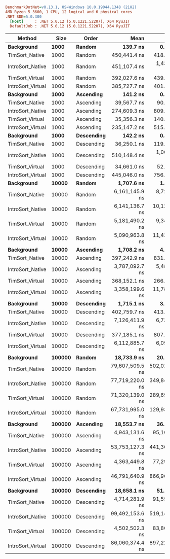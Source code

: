 ``` ini

BenchmarkDotNet=v0.13.1, OS=Windows 10.0.19044.1348 (21H2)
AMD Ryzen 5 3600, 1 CPU, 12 logical and 6 physical cores
.NET SDK=5.0.300
  [Host]     : .NET 5.0.12 (5.0.1221.52207), X64 RyuJIT
  DefaultJob : .NET 5.0.12 (5.0.1221.52207), X64 RyuJIT


```
|            Method |   Size |      Order |            Mean |         Error |        StdDev |
|------------------ |------- |----------- |----------------:|--------------:|--------------:|
|        **Background** |   **1000** |     **Random** |        **139.7 ns** |       **0.70 ns** |       **0.62 ns** |
|    TimSort_Native |   1000 |     Random |    450,441.4 ns |     418.29 ns |     391.27 ns |
|  IntroSort_Native |   1000 |     Random |    451,107.4 ns |   1,435.46 ns |   1,342.73 ns |
|   TimSort_Virtual |   1000 |     Random |    392,027.6 ns |     439.77 ns |     411.37 ns |
| IntroSort_Virtual |   1000 |     Random |    385,727.7 ns |     401.74 ns |     375.79 ns |
|        **Background** |   **1000** |  **Ascending** |        **141.2 ns** |       **0.48 ns** |       **0.45 ns** |
|    TimSort_Native |   1000 |  Ascending |     39,567.7 ns |      90.34 ns |      84.50 ns |
|  IntroSort_Native |   1000 |  Ascending |    274,609.3 ns |     809.64 ns |     757.33 ns |
|   TimSort_Virtual |   1000 |  Ascending |     35,356.3 ns |     140.95 ns |     131.84 ns |
| IntroSort_Virtual |   1000 |  Ascending |    235,147.2 ns |     515.24 ns |     481.96 ns |
|        **Background** |   **1000** | **Descending** |        **142.2 ns** |       **0.42 ns** |       **0.39 ns** |
|    TimSort_Native |   1000 | Descending |     36,250.1 ns |     119.86 ns |     112.11 ns |
|  IntroSort_Native |   1000 | Descending |    510,148.4 ns |   1,007.96 ns |     942.85 ns |
|   TimSort_Virtual |   1000 | Descending |     34,661.0 ns |      52.06 ns |      46.15 ns |
| IntroSort_Virtual |   1000 | Descending |    445,046.0 ns |     756.33 ns |     670.47 ns |
|        **Background** |  **10000** |     **Random** |      **1,707.6 ns** |       **1.47 ns** |       **1.22 ns** |
|    TimSort_Native |  10000 |     Random |  6,161,145.9 ns |   8,727.86 ns |   7,288.16 ns |
|  IntroSort_Native |  10000 |     Random |  6,141,136.7 ns |  10,123.47 ns |   9,469.50 ns |
|   TimSort_Virtual |  10000 |     Random |  5,181,490.2 ns |   9,347.04 ns |   8,285.91 ns |
| IntroSort_Virtual |  10000 |     Random |  5,090,963.8 ns |  11,430.14 ns |  10,691.76 ns |
|        **Background** |  **10000** |  **Ascending** |      **1,708.2 ns** |       **4.59 ns** |       **4.07 ns** |
|    TimSort_Native |  10000 |  Ascending |    397,242.9 ns |     831.03 ns |     777.35 ns |
|  IntroSort_Native |  10000 |  Ascending |  3,787,092.7 ns |   5,484.82 ns |   5,130.51 ns |
|   TimSort_Virtual |  10000 |  Ascending |    368,152.1 ns |     266.51 ns |     236.25 ns |
| IntroSort_Virtual |  10000 |  Ascending |  3,358,199.6 ns |  11,783.51 ns |  11,022.30 ns |
|        **Background** |  **10000** | **Descending** |      **1,715.1 ns** |       **3.69 ns** |       **3.27 ns** |
|    TimSort_Native |  10000 | Descending |    402,759.7 ns |     413.11 ns |     344.97 ns |
|  IntroSort_Native |  10000 | Descending |  7,126,411.9 ns |   6,736.36 ns |   5,971.61 ns |
|   TimSort_Virtual |  10000 | Descending |    377,185.1 ns |     807.21 ns |     755.06 ns |
| IntroSort_Virtual |  10000 | Descending |  6,112,885.7 ns |   6,099.53 ns |   5,407.08 ns |
|        **Background** | **100000** |     **Random** |     **18,733.9 ns** |      **20.90 ns** |      **19.55 ns** |
|    TimSort_Native | 100000 |     Random | 79,607,509.5 ns | 502,018.41 ns | 469,588.34 ns |
|  IntroSort_Native | 100000 |     Random | 77,719,220.0 ns | 349,848.01 ns | 327,248.05 ns |
|   TimSort_Virtual | 100000 |     Random | 71,320,139.0 ns | 289,691.68 ns | 270,977.78 ns |
| IntroSort_Virtual | 100000 |     Random | 67,731,995.0 ns | 129,931.41 ns | 121,537.93 ns |
|        **Background** | **100000** |  **Ascending** |     **18,553.7 ns** |      **36.72 ns** |      **34.35 ns** |
|    TimSort_Native | 100000 |  Ascending |  4,943,131.6 ns |  95,168.78 ns |  89,020.94 ns |
|  IntroSort_Native | 100000 |  Ascending | 53,753,127.3 ns | 441,302.05 ns | 412,794.21 ns |
|   TimSort_Virtual | 100000 |  Ascending |  4,363,449.8 ns |  77,296.17 ns |  82,706.03 ns |
| IntroSort_Virtual | 100000 |  Ascending | 46,791,640.9 ns | 866,908.55 ns | 851,420.12 ns |
|        **Background** | **100000** | **Descending** |     **18,658.1 ns** |      **51.78 ns** |      **48.44 ns** |
|    TimSort_Native | 100000 | Descending |  4,714,281.9 ns |  91,553.84 ns |  85,639.52 ns |
|  IntroSort_Native | 100000 | Descending | 99,492,153.6 ns | 519,147.45 ns | 460,210.70 ns |
|   TimSort_Virtual | 100000 | Descending |  4,502,502.3 ns |  83,803.82 ns | 165,420.56 ns |
| IntroSort_Virtual | 100000 | Descending | 86,060,374.4 ns | 897,221.44 ns | 839,261.49 ns |
